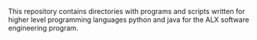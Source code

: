 This repository contains directories with programs and scripts written for higher level programming languages python and java for the ALX 
software engineering program.
